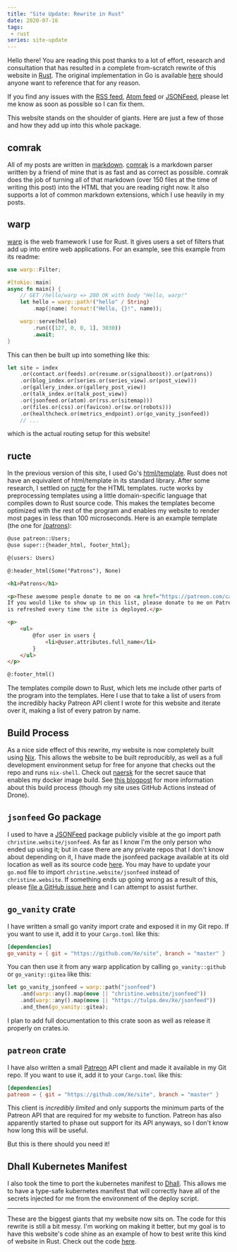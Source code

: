 ```yaml
---
title: "Site Update: Rewrite in Rust"
date: 2020-07-16
tags:
 - rust
series: site-update
---
```


Hello there! You are reading this post thanks to a lot of effort, research and
consultation that has resulted in a complete from-scratch rewrite of this
website in [Rust](https://rust-lang.org). The original implementation in Go is
available [here](https://github.com/Xe/site/releases/tag/v1.5.0) should anyone
want to reference that for any reason.

If you find any issues with the [RSS feed](/blog.rss), [Atom feed](/blog.atom)
or [JSONFeed](/blog.json), please let me know as soon as possible so I can fix
them.

This website stands on the shoulder of giants. Here are just a few of those and
how they add up into this whole package.

## comrak

All of my posts are written in
[markdown](https://github.com/Xe/site/blob/master/blog/all-there-is-is-now-2019-05-25.markdown).
[comrak](https://github.com/kivikakk/comrak) is a markdown parser written by a
friend of mine that is as fast and as correct as possible. comrak does the job
of turning all of that markdown (over 150 files at the time of writing this
post) into the HTML that you are reading right now. It also supports a lot of
common markdown extensions, which I use heavily in my posts.

## warp

[warp](https://github.com/seanmonstar/warp) is the web framework I use for Rust.
It gives users a set of filters that add up into entire web applications. For an
example, see this example from its readme:

```rust
use warp::Filter;

#[tokio::main]
async fn main() {
    // GET /hello/warp => 200 OK with body "Hello, warp!"
    let hello = warp::path!("hello" / String)
        .map(|name| format!("Hello, {}!", name));

    warp::serve(hello)
        .run(([127, 0, 0, 1], 3030))
        .await;
}
```

This can then be built up into something like this:

```rust
let site = index
    .or(contact.or(feeds).or(resume.or(signalboost)).or(patrons))
    .or(blog_index.or(series.or(series_view).or(post_view)))
    .or(gallery_index.or(gallery_post_view))
    .or(talk_index.or(talk_post_view))
    .or(jsonfeed.or(atom).or(rss.or(sitemap)))
    .or(files.or(css).or(favicon).or(sw.or(robots)))
    .or(healthcheck.or(metrics_endpoint).or(go_vanity_jsonfeed))
    // ...
```

which is the actual routing setup for this website!

## ructe

In the previous version of this site, I used Go's
[html/template](https://godoc.org/html/template). Rust does not have an
equivalent of html/template in its standard library. After some research, I
settled on [ructe](https://github.com/kaj/ructe) for the HTML templates. ructe
works by preprocessing templates using a little domain-specific language that
compiles down to Rust source code. This makes the templates become optimized
with the rest of the program and enables my website to render most pages in less
than 100 microseconds. Here is an example template (the one for
[/patrons](/patrons)):

```html
@use patreon::Users;
@use super::{header_html, footer_html};

@(users: Users)

@:header_html(Some("Patrons"), None)

<h1>Patrons</h1>

<p>These awesome people donate to me on <a href="https://patreon.com/cadey">Patreon</a>.
If you would like to show up in this list, please donate to me on Patreon. This
is refreshed every time the site is deployed.</p>

<p>
    <ul>
        @for user in users {
            <li>@user.attributes.full_name</li>
        }
    </ul>
</p>

@:footer_html()
```

The templates compile down to Rust, which lets me include other parts of the
program into the templates. Here I use that to take a list of users from the
incredibly hacky Patreon API client I wrote for this website and iterate over
it, making a list of every patron by name.

## Build Process

As a nice side effect of this rewrite, my website is now completely built using
[Nix](https://nixos.org/). This allows the website to be built reproducibly, as
well as a full development environment setup for free for anyone that checks out
the repo and runs `nix-shell`. Check out
[naersk](https://github.com/nmattia/naersk) for the secret sauce that enables my
docker image build. See [this blogpost](/blog/drone-kubernetes-cd-2020-07-10)
for more information about this build process (though my site uses GitHub
Actions instead of Drone).

## `jsonfeed` Go package

I used to have a [JSONFeed](https://www.jsonfeed.org/) package publicly visible
at the go import path `christine.website/jsonfeed`. As far as I know I'm the
only person who ended up using it; but in case there are any private repos that
I don't know about depending on it, I have made the jsonfeed package available
at its old location as well as its source code
[here](https://tulpa.dev/Xe/jsonfeed). You may have to update your `go.mod` file
to import `christine.website/jsonfeed` instead of `christine.website`. If
something ends up going wrong as a result of this, please [file a GitHub issue
here](https://github.com/Xe/site/issues/new) and I can attempt to assist
further.

## `go_vanity` crate

I have written a small go vanity import crate and exposed it in my Git repo. If
you want to use it, add it to your `Cargo.toml` like this:

```toml
[dependencies]
go_vanity = { git = "https://github.com/Xe/site", branch = "master" }
```

You can then use it from any warp application by calling `go_vanity::github` or
`go_vanity::gitea` like this:

```rust
let go_vanity_jsonfeed = warp::path("jsonfeed")
    .and(warp::any().map(move || "christine.website/jsonfeed"))
    .and(warp::any().map(move || "https://tulpa.dev/Xe/jsonfeed"))
    .and_then(go_vanity::gitea);
```

I plan to add full documentation to this crate soon as well as release it
properly on crates.io.

## `patreon` crate

I have also written a small [Patreon](https://www.patreon.com/) API client and
made it available in my Git repo. If you want to use it, add it to your
`Cargo.toml` like this:

```toml
[dependencies]
patreon = { git = "https://github.com/Xe/site", branch = "master" }
```

This client is _incredibly limited_ and only supports the minimum parts of the
Patreon API that are required for my website to function. Patreon has also
apparently started to phase out support for its API anyways, so I don't know how
long this will be useful.

But this is there should you need it!

## Dhall Kubernetes Manifest

I also took the time to port the kubernetes manifest to
[Dhall](https://dhall-lang.org/). This allows me to have a type-safe kubernetes
manifest that will correctly have all of the secrets injected for me from the
environment of the deploy script.

---

These are the biggest giants that my website now sits on. The code for this
rewrite is still a bit messy. I'm working on making it better, but my goal is to
have this website's code shine as an example of how to best write this kind of
website in Rust. Check out the code [here](https://github.com/Xe/site).
